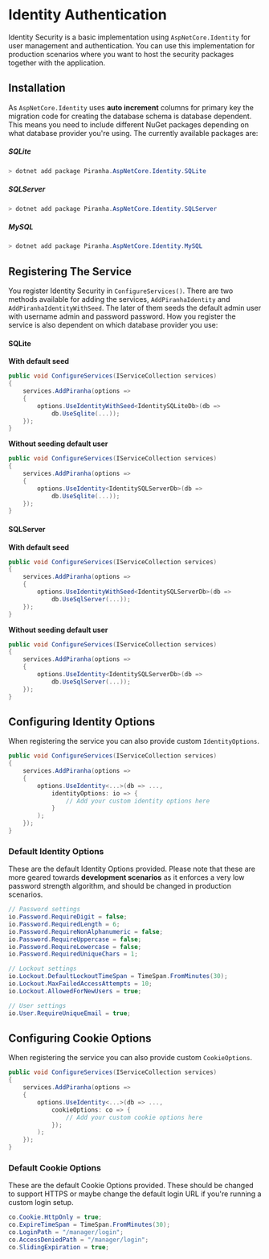 # Identity Authentication

Identity Security is a basic implementation using `AspNetCore.Identity` for user management and authentication. You can use this implementation for production scenarios where you want to host the security packages together with the application.

## Installation

As `AspNetCore.Identity` uses **auto increment** columns for primary key the migration code for creating the database schema is database dependent. This means you need to include different NuGet packages depending on what database provider you're using. The currently available packages are:

##### SQLite

~~~ csharp
> dotnet add package Piranha.AspNetCore.Identity.SQLite
~~~

##### SQLServer

~~~ csharp
> dotnet add package Piranha.AspNetCore.Identity.SQLServer
~~~

##### MySQL

~~~ csharp
> dotnet add package Piranha.AspNetCore.Identity.MySQL
~~~

## Registering The Service

You register Identity Security in `ConfigureServices()`. There are two methods available for adding the services, `AddPiranhaIdentity` and `AddPiranhaIdentityWithSeed`. The later of them seeds the default admin user with username admin and password password. How you register the service is also dependent on which database provider you use:

#### SQLite

**With default seed**
~~~ csharp
public void ConfigureServices(IServiceCollection services)
{
    services.AddPiranha(options =>
    {
        options.UseIdentityWithSeed<IdentitySQLiteDb>(db =>
            db.UseSqlite(...));
    });
}
~~~

**Without seeding default user**
~~~ csharp
public void ConfigureServices(IServiceCollection services)
{
    services.AddPiranha(options =>
    {
        options.UseIdentity<IdentitySQLServerDb>(db =>
            db.UseSqlite(...));
    });
}
~~~

#### SQLServer

**With default seed**
~~~ csharp
public void ConfigureServices(IServiceCollection services)
{
    services.AddPiranha(options =>
    {
        options.UseIdentityWithSeed<IdentitySQLServerDb>(db =>
            db.UseSqlServer(...));
    });
}
~~~

**Without seeding default user**
~~~ csharp
public void ConfigureServices(IServiceCollection services)
{
    services.AddPiranha(options =>
    {
        options.UseIdentity<IdentitySQLServerDb>(db =>
            db.UseSqlServer(...));
    });
}
~~~

## Configuring Identity Options

When registering the service you can also provide custom `IdentityOptions`.

~~~ csharp
public void ConfigureServices(IServiceCollection services)
{
    services.AddPiranha(options =>
    {
        options.UseIdentity<...>(db => ...,
            identityOptions: io => {
                // Add your custom identity options here
            }
        );
    });
}
~~~~

### Default Identity Options

These are the default Identity Options provided. Please note that these are more geared towards **development scenarios** as it enforces a very low password strength algorithm, and should be changed in production scenarios.

~~~ csharp
// Password settings
io.Password.RequireDigit = false;
io.Password.RequiredLength = 6;
io.Password.RequireNonAlphanumeric = false;
io.Password.RequireUppercase = false;
io.Password.RequireLowercase = false;
io.Password.RequiredUniqueChars = 1;

// Lockout settings
io.Lockout.DefaultLockoutTimeSpan = TimeSpan.FromMinutes(30);
io.Lockout.MaxFailedAccessAttempts = 10;
io.Lockout.AllowedForNewUsers = true;

// User settings
io.User.RequireUniqueEmail = true;
~~~

## Configuring Cookie Options

When registering the service you can also provide custom `CookieOptions`.

~~~ csharp
public void ConfigureServices(IServiceCollection services)
{
    services.AddPiranha(options =>
    {
        options.UseIdentity<...>(db => ...,
            cookieOptions: co => {
                // Add your custom cookie options here
            });
        );
    });
}
~~~~

### Default Cookie Options
These are the default Cookie Options provided. These should be changed to support HTTPS or maybe change the default login URL if you're running a custom login setup.

~~~ csharp
co.Cookie.HttpOnly = true;
co.ExpireTimeSpan = TimeSpan.FromMinutes(30);
co.LoginPath = "/manager/login";
co.AccessDeniedPath = "/manager/login";
co.SlidingExpiration = true;
~~~
